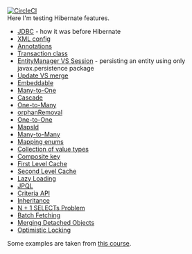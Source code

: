 [![CircleCI](https://circleci.com/gh/circleci/circleci-docs.svg?style=svg)](https://app.circleci.com/pipelines/github/tyoma17/hibernate-features?branch=master) \
Here I'm testing Hibernate features.

- [JDBC](https://github.com/tyoma17/hibernate-features/tree/master/jdbc) - how it was before Hibernate
- [XML config](https://github.com/tyoma17/hibernate-features/tree/master/hibernate-xml)
- [Annotations](https://github.com/tyoma17/hibernate-features/tree/master/hibernate-annotations)
- [Transaction class](https://github.com/tyoma17/hibernate-features/blob/master/transaction-class/src/main/java/com/tyoma17/hibernate/transaction/client/HelloWorldClient.java)
- [EntityManager VS Session](https://github.com/tyoma17/hibernate-features/blob/master/entity-manager-vs-session) - persisting an entity using only javax.persistence package
- [Update VS merge](https://github.com/tyoma17/hibernate-features/blob/master/transaction-class/src/main/java/com/tyoma17/hibernate/transaction/client/EntityUpdateClient.java)
- [Embeddable](https://github.com/tyoma17/hibernate-features/tree/master/embeddable)
- [Many-to-One](https://github.com/tyoma17/hibernate-features/tree/master/many-to-one)
- [Cascade](https://github.com/tyoma17/hibernate-features/tree/master/cascade)
- [One-to-Many](https://github.com/tyoma17/hibernate-features/tree/master/one-to-many)
- [orphanRemoval](https://github.com/tyoma17/hibernate-features/tree/master/orphan-removal)
- [One-to-One](https://github.com/tyoma17/hibernate-features/tree/master/one-to-one)
- [MapsId](https://github.com/tyoma17/hibernate-features/tree/master/maps-id)
- [Many-to-Many](https://github.com/tyoma17/hibernate-features/tree/master/many-to-many)
- [Mapping enums](https://github.com/tyoma17/hibernate-features/tree/master/mapping-enums)
- [Collection of value types](https://github.com/tyoma17/hibernate-features/tree/master/value-types-collection)
- [Composite key](https://github.com/tyoma17/hibernate-features/tree/master/composite-key)
- [First Level Cache](https://github.com/tyoma17/hibernate-features/blob/master/entity-manager-vs-session/src/main/java/com/tyoma17/hibernate/entity_manager/client/FirstLevelCacheClient.java)
- [Second Level Cache](https://github.com/tyoma17/hibernate-features/blob/master/second-level-cache)
- [Lazy Loading](https://github.com/tyoma17/hibernate-features/tree/master/one-to-many/src/main/java/com/tyoma17/hibernate/one_to_many/client/LazyLoadingClient.java)
- [JPQL](https://github.com/tyoma17/hibernate-features/tree/master/jpql/src/main/java/com/tyoma17/hibernate/jpql/client/JpqlClient.java)
- [Criteria API](https://github.com/tyoma17/hibernate-features/tree/master/jpql/src/main/java/com/tyoma17/hibernate/jpql/client/CriteriaApiClient.java)
- [Inheritance](https://github.com/tyoma17/hibernate-features/tree/master/inheritance)
- [N + 1 SELECTs Problem](https://github.com/tyoma17/hibernate-features/tree/master/jpql/src/main/java/com/tyoma17/hibernate/jpql/client/NPlus1SelectsProblemClient.java)
- [Batch Fetching](https://github.com/tyoma17/hibernate-features/tree/master/batch-fetching)
- [Merging Detached Objects](https://github.com/tyoma17/hibernate-features/tree/master/detached)
- [Optimistic Locking](https://github.com/tyoma17/hibernate-features/tree/master/optimistic-locking)

Some examples are taken from [this course](https://www.youtube.com/watch?v=LKidsEzqwXw&list=PLgzDdh90-m_TKIz4JNuqh3QarIdKiTS3q&ab_channel=JavaWorld).